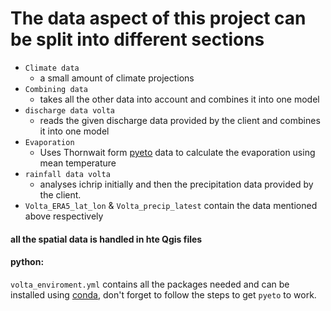 # The data aspect of this project can be split into different sections
- `Climate data`
   - a small amount of climate projections
- `Combining data`
    - takes all the other data into account and combines it into one model
- `discharge data volta`
    - reads the given discharge data provided by the client and combines it into one model
- `Evaporation`
    - Uses Thornwait form [pyeto](https://github.com/woodcrafty/PyETo) data to calculate the evaporation using mean temperature 
- `rainfall data volta`
    - analyses ichrip initially and then the precipitation data provided by the client.
- `Volta_ERA5_lat_lon` & `Volta_precip_latest` contain the data mentioned above respectively

#### all the spatial data is handled in hte Qgis files 

#### python:
`volta_enviroment.yml` contains all the packages needed and can be installed using [conda](https://conda.io/projects/conda/en/latest/user-guide/tasks/manage-environments.html), don't forget to follow the steps to get `pyeto` to work. 